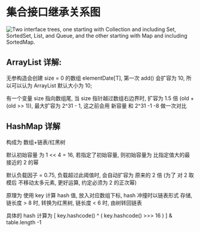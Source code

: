 

# 集合接口继承关系图

![Two interface trees, one starting with Collection and including Set, SortedSet, List, and Queue, and the other starting with Map and including SortedMap.](D:\MyGitProjectWorkSpace\MyNotebook\OnJava8\pic\集合接口.gif)



## ArrayList 详解:

无参构造会创建 size = 0 的数组 elementDate[T], 第一次 add() 会扩容为 10, 所以可以认为 ArrayList 默认大小为 10;

有一个变量 size 指向数组尾, 当 size 指针越过数组右边界时, 扩容为 1.5 倍 (old + (old >> 1)), 最大扩容为 2^31 - 1, 这之前会用 新容量 和 2^31 -1 -8 做一次对比

## HashMap 详解

构成为 数组+链表/红黑树

默认初始容量 为 1 << 4  = 16, 若指定了初始容量, 则初始容量为 比指定值大的最接近的 2 的幂

默认负载因子 = 0.75, 负载超过此阈值时, 会自动扩容为 原来的 2 倍 (为了 对 2 取模后 不移动太多元素, 更好运算, 约定必须为 2 的正次幂)



原理为 使用 key 计算 hash 值, 放入对应数组下标, hash 冲撞时以链表形式 存储, 链长度 > 8 时, 转换为红黑树, 链长度 < 6 时, 由树转回链表

具体的 hash 计算为 [ key.hashcode() ^  ( key.hashcode() >>> 16 ) ] & table.length -1

